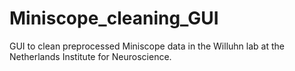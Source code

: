 # Miniscope_cleaning_GUI
GUI to clean preprocessed Miniscope data in the Willuhn lab at the Netherlands Institute for Neuroscience. 
